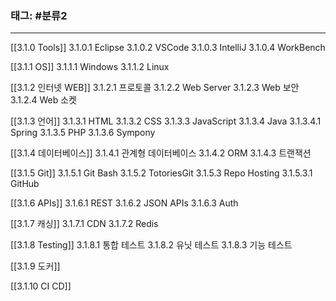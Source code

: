 ### 태그: #분류2
---

[[3.1.0 Tools]]
	3.1.0.1 Eclipse
	3.1.0.2 VSCode
	3.1.0.3 IntelliJ
	3.1.0.4 WorkBench

[[3.1.1 OS]]
	3.1.1.1 Windows
	3.1.1.2 Linux

[[3.1.2 인터넷 WEB]]
	3.1.2.1 프로토콜
	3.1.2.2 Web Server
	3.1.2.3 Web 보안
	3.1.2.4 Web 소켓


[[3.1.3 언어]]
	3.1.3.1 HTML
	3.1.3.2 CSS
	3.1.3.3 JavaScript
	3.1.3.4 Java
		3.1.3.4.1 Spring
	3.1.3.5 PHP
		3.1.3.6 Sympony


[[3.1.4  데이터베이스]]
	3.1.4.1 관계형 데이터베이스
	3.1.4.2 ORM
	3.1.4.3 트랜잭션

[[3.1.5 Git]]
	3.1.5.1 Git Bash
	3.1.5.2 TotoriesGit
	3.1.5.3 Repo Hosting
		3.1.5.3.1 GitHub

[[3.1.6 APIs]]
	3.1.6.1 REST
	3.1.6.2 JSON APIs
	3.1.6.3 Auth

[[3.1.7 캐싱]]
	3.1.7.1 CDN
	3.1.7.2 Redis

[[3.1.8 Testing]]
	3.1.8.1 통합 테스트
	3.1.8.2 유닛 테스트
	3.1.8.3 기능 테스트

[[3.1.9 도커]]

[[3.1.10 CI CD]]


